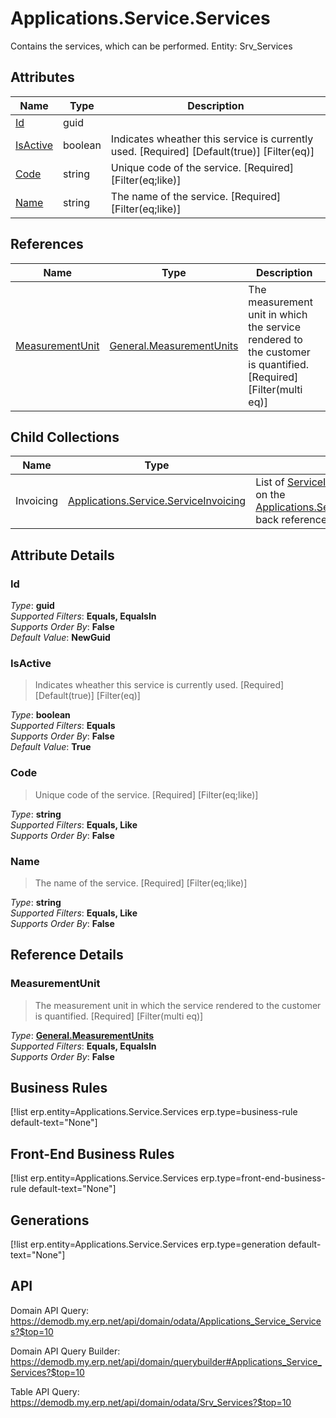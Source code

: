 # Applications.Service.Services

Contains the services, which can be performed. Entity: Srv_Services

## Attributes

| Name | Type | Description |
| ---- | ---- | --- |
| [Id](Applications.Service.Services.md#Id) | guid |  
| [IsActive](Applications.Service.Services.md#IsActive) | boolean | Indicates wheather this service is currently used. [Required] [Default(true)] [Filter(eq)] 
| [Code](Applications.Service.Services.md#Code) | string | Unique code of the service. [Required] [Filter(eq;like)] 
| [Name](Applications.Service.Services.md#Name) | string | The name of the service. [Required] [Filter(eq;like)] 

## References

| Name | Type | Description |
| ---- | ---- | --- |
| [MeasurementUnit](Applications.Service.Services.md#MeasurementUnit) | [General.MeasurementUnits](General.MeasurementUnits.md) | The measurement unit in which the service rendered to the customer is quantified. [Required] [Filter(multi eq)] |

## Child Collections

| Name | Type | Description |
| ---- | ---- | --- |
| Invoicing | [Applications.Service.ServiceInvoicing](Applications.Service.ServiceInvoicing.md) | List of [ServiceInvoicing](Applications.Service.ServiceInvoicing.md) child objects, based on the [Applications.Service.ServiceInvoicing.Service](Applications.Service.ServiceInvoicing.md#Service) back reference 


## Attribute Details

### Id

_Type_: **guid**  
_Supported Filters_: **Equals, EqualsIn**  
_Supports Order By_: **False**  
_Default Value_: **NewGuid**  

### IsActive

> Indicates wheather this service is currently used. [Required] [Default(true)] [Filter(eq)]

_Type_: **boolean**  
_Supported Filters_: **Equals**  
_Supports Order By_: **False**  
_Default Value_: **True**  

### Code

> Unique code of the service. [Required] [Filter(eq;like)]

_Type_: **string**  
_Supported Filters_: **Equals, Like**  
_Supports Order By_: **False**  

### Name

> The name of the service. [Required] [Filter(eq;like)]

_Type_: **string**  
_Supported Filters_: **Equals, Like**  
_Supports Order By_: **False**  


## Reference Details

### MeasurementUnit

> The measurement unit in which the service rendered to the customer is quantified. [Required] [Filter(multi eq)]

_Type_: **[General.MeasurementUnits](General.MeasurementUnits.md)**  
_Supported Filters_: **Equals, EqualsIn**  
_Supports Order By_: **False**  



## Business Rules

[!list erp.entity=Applications.Service.Services erp.type=business-rule default-text="None"]

## Front-End Business Rules

[!list erp.entity=Applications.Service.Services erp.type=front-end-business-rule default-text="None"]

## Generations

[!list erp.entity=Applications.Service.Services erp.type=generation default-text="None"]

## API

Domain API Query:
<https://demodb.my.erp.net/api/domain/odata/Applications_Service_Services?$top=10>

Domain API Query Builder:
<https://demodb.my.erp.net/api/domain/querybuilder#Applications_Service_Services?$top=10>

Table API Query:
<https://demodb.my.erp.net/api/domain/odata/Srv_Services?$top=10>


